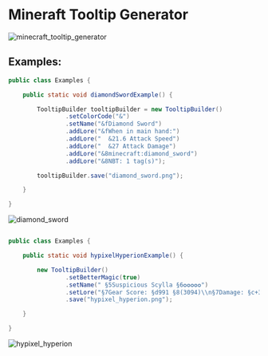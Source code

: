 # Mineraft Tooltip Generator

![minecraft_tooltip_generator](https://user-images.githubusercontent.com/53882787/154136475-163b190b-9921-4feb-bf67-ae06e12aed6a.png)

## Examples:

```java
public class Examples {

    public static void diamondSwordExample() {

        TooltipBuilder tooltipBuilder = new TooltipBuilder()
                .setColorCode("&")
                .setName("&fDiamond Sword")
                .addLore("&fWhen in main hand:")
                .addLore("  &21.6 Attack Speed")
                .addLore("  &27 Attack Damage")
                .addLore("&8minecraft:diamond_sword")
                .addLore("&8NBT: 1 tag(s)");

        tooltipBuilder.save("diamond_sword.png");

    }

}

```

![diamond_sword](https://user-images.githubusercontent.com/53882787/154136499-d998241c-46c7-4e31-afef-b00e8082ae09.png)

```java

public class Examples {

    public static void hypixelHyperionExample() {

        new TooltipBuilder()
                .setBetterMagic(true)
                .setName(" §5Suspicious Scylla §6✪✪✪✪✪")
                .setLore("§7Gear Score: §d991 §8(3094)\\n§7Damage: §c+332 §e(+30) §8(+1,211.8)\\n§7Strength: §c+201 §e(+30) §6[+5] §d(+16) §8(+733.65)\\n§7Crit Chance: §c+22% §9(+10%) §8(+33%)\\n§7Crit Damage: §c+277% §9(+110%) §8(+1,011.05%)\\n§7Intelligence: §a+50 §8(+182.5)\\n§7Ferocity: §a+30 §8(+45)\\n §5[§d⚔§5] §5[§d⚔§5]\\n\\n§d§l§d§lUltimate Wise V§9, §9Critical VII§9, §9Cubism V\\n§9Dragon Hunter I§9, §9Ender Slayer VI§9, §9Execute V\\n§9Experience IV§9, §9Fire Aspect II§9, §9First Strike IV\\n§9Giant Killer VII§9, §9Impaling III§9, §9Lethality VI\\n§9Life Steal IV§9, §9Looting IV§9, §9Luck VI\\n§9Scavenger IV§9, §9Smite VII§9, §9Telekinesis I\\n§9Thunderlord VI§9, §9Vampirism VI§9, §9Venomous V\\n\\n§b◆ Music Rune I\\n\\n§7Deals +§c50% §7damage to\\n§7Withers. Grants §c+1 §c❁ Damage\\n§c§7and §a+1 §9:skull_crossbones: Crit Damage §7per\\n§7§cCatacombs §7level.\\n\\n§aScroll Abilities:\\n§6Ability: Wither Impact §e§lRIGHT CLICK\\n§7Teleport §a10 blocks§7 ahead of\\n§7you. Then implode dealing\\n§7§c57,666.2 §7damage to nearby\\n§7enemies. Also applies the wither\\n§7shield scroll ability reducing\\n§7damage taken and granting an\\n§7absorption shield for §e5\\n§e§7seconds.\\n§8Mana Cost: §3150\\n\\n§9Suspicious Bonus\\n§7Increases weapon damage by\\n§7§c+15§7.\\n\\n§d§l§ka§r §d§l§d§lMYTHIC DUNGEON SWORD §d§l§ka")
                .save("hypixel_hyperion.png");

    }

}
```

![hypixel_hyperion](https://user-images.githubusercontent.com/53882787/154136530-c527828b-63c5-4d50-aef8-6abb51e36916.png)

